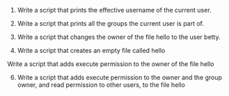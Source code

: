 1. Write a script that prints the effective username of the current user.

2. Write a script that prints all the groups the current user is part of.
3. Write a script that changes the owner of the file hello to the user betty.

4. Write a script that creates an empty file called hello

Write a script that adds execute permission to the owner of the file hello

6. Write a script that adds execute permission to the owner and the group owner, and read permission to other users, to the file hello
